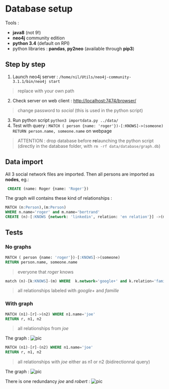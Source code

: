 # Database setup

Tools :

* **java8** (not 9!)
* **neo4j** community edition
* **python 3.4** (default on RPI)
* python libraries : **pandas**, **py2neo** (available through **pip3**)

## Step by step

1. Launch neo4j server : `/home/nil/Utils/neo4j-community-3.1.1/bin/neo4j start`

> replace with your own path

2. Check server on web client : <http://localhost:7474/browser/>

> change password to *social* (this is used in the python script)

3. Run python script `python3 importdata.py ../data/`
4. Test with query : `MATCH ( person {name: 'roger'})-[:KNOWS]->(someone) RETURN person.name, someone.name` on webpage

> ATTENTION : drop database before **re**launching the python script (directly in the database folder, with `rm -rf data/database/graph.db`)

## Data import

All 3 social network files are imported. Then all persons are imported as **nodes**, eg.:
``` sql
 CREATE (name: Roger {name: 'Roger'})
```

The graph will contains these kind of relationships :
``` sql
MATCH (n:Person),(m:Person) 
WHERE n.name='roger' and m.name='bertrand' 
CREATE (n)-[:KNOWS {network: 'linkedin', relation: 'en relation'}] ->(m)
```

## Tests

### No graphs

``` sql
MATCH ( person {name: 'roger'})-[:KNOWS]->(someone) 
RETURN person.name, someone.name
```
> everyone that *roger* knows


``` sql
match (n)-[k:KNOWS]-(m) WHERE  k.network='google+' and k.relation='famille' RETURN n.name, k.network, k.relation, m.name
```
> all relationships labeled with *google+* and *famille*

### With graph

``` sql
MATCH (n1)-[r]->(n2) WHERE n1.name='joe' 
RETURN r, n1, n2
```
> all relationships from *joe*

The graph :
![pic](WhoJoeKnows.png)


``` sql
MATCH (n1)-[r]-(n2) WHERE n1.name='joe' 
RETURN r, n1, n2
```
> all relationships with *joe* either as n1 or n2 (bidirectionnal query)

The graph :
![pic](JoesRelations.png)

There is one redundancy *joe* and *robert* :
![pic](JoeAndRobert.png)